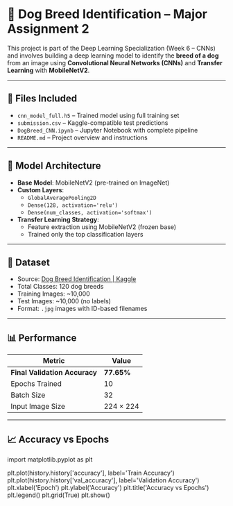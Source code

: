 # 🐶 Dog Breed Identification – Major Assignment 2

This project is part of the Deep Learning Specialization (Week 6 – CNNs) and involves building a deep learning model to identify the **breed of a dog** from an image using **Convolutional Neural Networks (CNNs)** and **Transfer Learning** with **MobileNetV2**.

---

## 📁 Files Included

- `cnn_model_full.h5` – Trained model using full training set
- `submission.csv` – Kaggle-compatible test predictions
- `DogBreed_CNN.ipynb` – Jupyter Notebook with complete pipeline
- `README.md` – Project overview and instructions

---

## 🧠 Model Architecture

- **Base Model**: MobileNetV2 (pre-trained on ImageNet)
- **Custom Layers**:
  - `GlobalAveragePooling2D`
  - `Dense(128, activation='relu')`
  - `Dense(num_classes, activation='softmax')`
- **Transfer Learning Strategy**:
  - Feature extraction using MobileNetV2 (frozen base)
  - Trained only the top classification layers

---

## 🔁 Dataset

- Source: [Dog Breed Identification | Kaggle](https://www.kaggle.com/c/dog-breed-identification/)
- Total Classes: 120 dog breeds
- Training Images: ~10,000
- Test Images: ~10,000 (no labels)
- Format: `.jpg` images with ID-based filenames

---

## 📊 Performance

| Metric                 | Value        |
|------------------------|--------------|
| **Final Validation Accuracy** | **77.65%**    |
| Epochs Trained         | 10           |
| Batch Size             | 32           |
| Input Image Size       | 224 × 224    |

---

## 📈 Accuracy vs Epochs

import matplotlib.pyplot as plt

plt.plot(history.history['accuracy'], label='Train Accuracy')
plt.plot(history.history['val_accuracy'], label='Validation Accuracy')
plt.xlabel('Epoch')
plt.ylabel('Accuracy')
plt.title('Accuracy vs Epochs')
plt.legend()
plt.grid(True)
plt.show()
